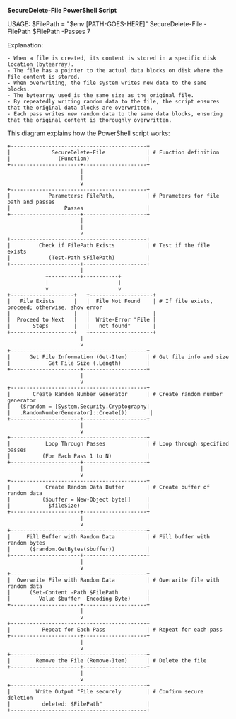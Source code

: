**SecureDelete-File PowerShell Script**

USAGE:
$FilePath = "$env:[PATH-GOES-HERE]"
SecureDelete-File -FilePath $FilePath -Passes 7

Explanation:

    - When a file is created, its content is stored in a specific disk location (bytearray).
    - The file has a pointer to the actual data blocks on disk where the file content is stored.
    - When overwriting, the file system writes new data to the same blocks.
    - The bytearray used is the same size as the original file.
    - By repeatedly writing random data to the file, the script ensures that the original data blocks are overwritten.
    - Each pass writes new random data to the same data blocks, ensuring that the original content is thoroughly overwritten.

This diagram explains how the PowerShell script works:

```
+-------------------------------------------+
|             SecureDelete-File             | # Function definition
|               (Function)                  |
+----------------------+--------------------+
                       |
                       |
                       v
+-------------------------------------------+
|            Parameters: FilePath,          | # Parameters for file path and passes
|                 Passes                    |
+----------------------+--------------------+
                       |
                       |
                       v
+-------------------------------------------+
|         Check if FilePath Exists          | # Test if the file exists
|            (Test-Path $FilePath)          |
+----------------------+--------------------+
                       |
            +----------+-----------+
            |                      |
            v                      v
+--------------------+   +--------------------+
|   File Exists      |   |  File Not Found    | # If file exists, proceed; otherwise, show error
|                    |   |                    |
|  Proceed to Next   |   |  Write-Error "File |
|       Steps        |   |   not found"       |
+--------------------+   +--------------------+
                       |
                       v
+-------------------------------------------+
|      Get File Information (Get-Item)      | # Get file info and size
|            Get File Size (.Length)        |
+----------------------+--------------------+
                       |
                       v
+-------------------------------------------+
|       Create Random Number Generator      | # Create random number generator
|   ($random = [System.Security.Cryptography|
|   .RandomNumberGenerator]::Create())       |
+----------------------+--------------------+
                       |
                       v
+-------------------------------------------+
|           Loop Through Passes             | # Loop through specified passes
|          (For Each Pass 1 to N)           |
+----------------------+--------------------+
                       |
                       v
+-------------------------------------------+
|           Create Random Data Buffer       | # Create buffer of random data
|          ($buffer = New-Object byte[]     |
|            $fileSize)                     |
+----------------------+--------------------+
                       |
                       v
+-------------------------------------------+
|     Fill Buffer with Random Data          | # Fill buffer with random bytes
|      ($random.GetBytes($buffer))          |
+----------------------+--------------------+
                       |
                       v
+-------------------------------------------+
|  Overwrite File with Random Data          | # Overwrite file with random data
|      (Set-Content -Path $FilePath         |
|        -Value $buffer -Encoding Byte)     |
+----------------------+--------------------+
                       |
                       v
+-------------------------------------------+
|          Repeat for Each Pass             | # Repeat for each pass
+----------------------+--------------------+
                       |
                       v
+-------------------------------------------+
|        Remove the File (Remove-Item)      | # Delete the file
+----------------------+--------------------+
                       |
                       v
+-------------------------------------------+
|        Write Output "File securely        | # Confirm secure deletion
|          deleted: $FilePath"              |
+-------------------------------------------+
```